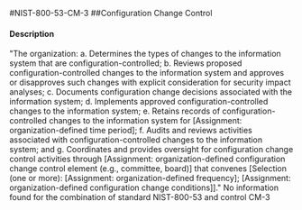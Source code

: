 #NIST-800-53-CM-3
##Configuration Change Control
#### Description
"The organization:
  a.  Determines the types of changes to the information system that are configuration-controlled;
  b.  Reviews proposed configuration-controlled changes to the information system and approves or disapproves such changes with explicit consideration for security impact analyses;
  c.  Documents configuration change decisions associated with the information system;
  d.  Implements approved configuration-controlled changes to the information system;
  e.  Retains records of configuration-controlled changes to the information system for [Assignment: organization-defined time period];
  f.  Audits and reviews activities associated with configuration-controlled changes to the information system; and
  g.  Coordinates and provides oversight for configuration change control activities through [Assignment: organization-defined configuration change control element (e.g., committee, board)] that convenes [Selection (one or more): [Assignment: organization-defined frequency]; [Assignment: organization-defined configuration change conditions]]."
No information found for the combination of standard NIST-800-53 and control CM-3
